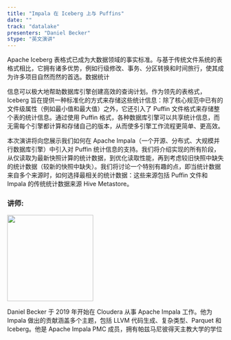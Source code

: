 ```yaml
---
title: "Impala 在 Iceberg 上与 Puffins"
date: ""
track: "datalake"
presenters: "Daniel Becker"
stype: "英文演讲"
--- 
```


Apache Iceberg 表格式已成为大数据领域的事实标准。与基于传统文件系统的表格式相比，它拥有诸多优势，例如行级修改、事务、分区转换和时间旅行，使其成为许多项目自然而然的首选。数据统计

信息可以极大地帮助数据库引擎创建高效的查询计划。作为领先的表格式，Iceberg 旨在提供一种标准化的方式来存储这些统计信息：除了核心规范中已有的文件级属性（例如最小值和最大值）之外，它还引入了 Puffin 文件格式来存储整个表的统计信息。通过使用 Puffin 格式，各种数据库引擎可以共享统计信息，而无需每个引擎都计算和存储自己的版本，从而使多引擎工作流程更简单、更高效。

本次演讲将向您展示我们如何在 Apache Impala（一个开源、分布式、大规模并行数据库引擎）中引入对 Puffin 统计信息的支持。我们将介绍实现的所有阶段，从仅读取为最新快照计算的统计数据，到优化读取性能，再到考虑较旧快照中缺失的统计数据（较新的快照中缺失）。我们将讨论一个特别有趣的点，即当统计数据来自多个来源时，如何选择最相关的统计数据：这些来源包括 Puffin 文件和 Impala 的传统统计数据来源 Hive Metastore。

### 讲师:

<img src="https://sessionize.com/image/6933-400o400o1-72rRP3UXJeo1bZhvM4bFDm.jpg" width="200" /><br/>

Daniel Becker 于 2019 年开始在 Cloudera 从事 Apache Impala 工作。他为 Impala 做出的贡献涵盖多个主题，包括 LLVM 代码生成、复杂类型、Parquet 和 Iceberg。他是 Apache Impala PMC 成员，拥有帕兹马尼彼得天主教大学的学位